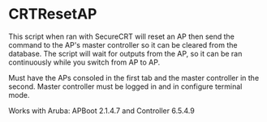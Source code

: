 # CRTResetAP
This script when ran with SecureCRT will reset an AP then send the command to the AP's master controller so it can be cleared from the database. The script will wait for outputs from the AP, so it can be ran continuously while you switch from AP to AP. 

Must have the APs consoled in the first tab and the master controller in the second. Master controller must be logged in and in configure terminal mode.

Works with Aruba: APBoot 2.1.4.7 and Controller 6.5.4.9
